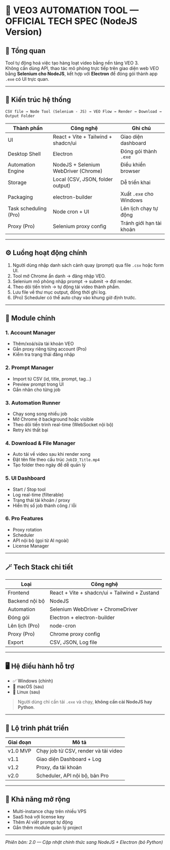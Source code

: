 
# 🧠 VEO3 AUTOMATION TOOL — OFFICIAL TECH SPEC (NodeJS Version)

## 📌 Tổng quan
Tool tự động hoá việc tạo hàng loạt video bằng nền tảng VEO 3.  
Không cần dùng API, thao tác mô phỏng trực tiếp trên giao diện web VEO bằng **Selenium cho NodeJS**, kết hợp với **Electron** để đóng gói thành app `.exe` có UI trực quan.

---

## 🧱 Kiến trúc hệ thống

```
CSV file → Node Tool (Selenium - JS) → VEO Flow → Render → Download → Output Folder
```

| Thành phần               | Công nghệ                                | Ghi chú |
|---------------------------|-------------------------------------------|---------|
| UI                        | React + Vite + Tailwind + shadcn/ui       | Giao diện dashboard |
| Desktop Shell             | Electron                                 | Đóng gói thành `.exe` |
| Automation Engine         | NodeJS + Selenium WebDriver (Chrome)     | Điều khiển browser |
| Storage                   | Local (CSV, JSON, folder output)         | Dễ triển khai |
| Packaging                 | electron-builder                         | Xuất `.exe` cho Windows |
| Task scheduling (Pro)     | Node cron + UI                           | Lên lịch chạy tự động |
| Proxy (Pro)               | Selenium proxy config                    | Tránh giới hạn tài khoản |

---

## ⚙️ Luồng hoạt động chính

1. Người dùng nhập danh sách cảnh quay (prompt) qua file `.csv` hoặc form UI.  
2. Tool mở Chrome ẩn danh → đăng nhập VEO.  
3. Selenium mô phỏng nhập prompt → submit → đợi render.  
4. Theo dõi tiến trình → tự động tải video thành phẩm.  
5. Lưu file về thư mục output, đồng thời ghi log.  
6. (Pro) Scheduler có thể auto chạy vào khung giờ định trước.

---

## 🧭 Module chính

### 1. Account Manager
- Thêm/xoá/sửa tài khoản VEO
- Gắn proxy riêng từng account (Pro)
- Kiểm tra trạng thái đăng nhập

### 2. Prompt Manager
- Import từ CSV (id, title, prompt, tag…)
- Preview prompt trong UI
- Gắn nhãn cho từng job

### 3. Automation Runner
- Chạy song song nhiều job
- Mở Chrome ở background hoặc visible
- Theo dõi tiến trình real-time (WebSocket nội bộ)
- Retry khi thất bại

### 4. Download & File Manager
- Auto tải về video sau khi render xong
- Đặt tên file theo cấu trúc `JobID_Title.mp4`
- Tạo folder theo ngày để dễ quản lý

### 5. UI Dashboard
- Start / Stop tool
- Log real-time (filterable)
- Trạng thái tài khoản / proxy
- Hiển thị số job thành công / lỗi

### 6. Pro Features
- Proxy rotation
- Scheduler
- API nội bộ (gọi từ AI ngoài)
- License Manager

---

## 🪄 Tech Stack chi tiết

| Loại | Công nghệ |
|------|------------|
| Frontend | React + Vite + shadcn/ui + Tailwind + Zustand |
| Backend nội bộ | NodeJS |
| Automation | Selenium WebDriver + ChromeDriver |
| Đóng gói | Electron + electron-builder |
| Lên lịch (Pro) | node-cron |
| Proxy (Pro) | Chrome proxy config |
| Export | CSV, JSON, Log file |

---

## 🖥 Hệ điều hành hỗ trợ
- ✅ Windows (chính)
- 🌱 macOS (sau)
- 🌱 Linux (sau)

> Người dùng chỉ cần tải `.exe` và chạy, **không cần cài NodeJS hay Python**.

---

## 🧭 Lộ trình phát triển
| Giai đoạn | Mô tả |
|-----------|--------|
| v1.0 MVP | Chạy job từ CSV, render và tải video |
| v1.1 | Giao diện Dashboard + Log |
| v1.2 | Proxy, đa tài khoản |
| v2.0 | Scheduler, API nội bộ, bản Pro |

---

## 🧪 Khả năng mở rộng
- Multi-instance chạy trên nhiều VPS
- SaaS hoá với license key
- Thêm AI viết prompt tự động
- Gắn thêm module quản lý project

---

*Phiên bản: 2.0 — Cập nhật chính thức sang NodeJS + Electron (bỏ Python)*

